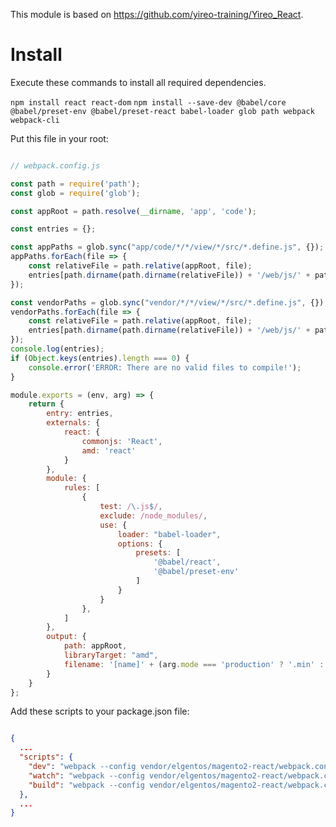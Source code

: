 This module is based on https://github.com/yireo-training/Yireo_React.

# Install

Execute these commands to install all required dependencies.

`npm install react react-dom`
`npm install --save-dev @babel/core @babel/preset-env @babel/preset-react babel-loader glob path webpack webpack-cli`


Put this file in your root:

```javascript

// webpack.config.js

const path = require('path');
const glob = require('glob');

const appRoot = path.resolve(__dirname, 'app', 'code');

const entries = {};

const appPaths = glob.sync("app/code/*/*/view/*/src/*.define.js", {});
appPaths.forEach(file => {
    const relativeFile = path.relative(appRoot, file);
    entries[path.dirname(path.dirname(relativeFile)) + '/web/js/' + path.basename(file.replace('.define.js', ''))] = "./" + file;
});

const vendorPaths = glob.sync("vendor/*/*/view/*/src/*.define.js", {});
vendorPaths.forEach(file => {
    const relativeFile = path.relative(appRoot, file);
    entries[path.dirname(path.dirname(relativeFile)) + '/web/js/' + path.basename(file.replace('.define.js', ''))] = "./" + file;
});
console.log(entries);
if (Object.keys(entries).length === 0) {
    console.error('ERROR: There are no valid files to compile!');
}

module.exports = (env, arg) => {
    return {
        entry: entries,
        externals: {
            react: {
                commonjs: 'React',
                amd: 'react'
            }
        },
        module: {
            rules: [
                {
                    test: /\.js$/,
                    exclude: /node_modules/,
                    use: {
                        loader: "babel-loader",
                        options: {
                            presets: [
                                '@babel/react',
                                '@babel/preset-env'
                            ]
                        }
                    }
                },
            ]
        },
        output: {
            path: appRoot,
            libraryTarget: "amd",
            filename: '[name]' + (arg.mode === 'production' ? '.min' : '') + '.js'
        }
    }
};

```

Add these scripts to your package.json file:

```json

{
  ...
  "scripts": {
    "dev": "webpack --config vendor/elgentos/magento2-react/webpack.config.js --mode development && webpack --mode development",
    "watch": "webpack --config vendor/elgentos/magento2-react/webpack.config.js --mode development && webpack --watch --mode development",
    "build": "webpack --config vendor/elgentos/magento2-react/webpack.config.js --mode production && webpack --mode production"
  },
  ...
}

```
